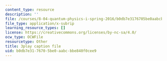 ```yaml
---
content_type: resource
description: ''
file: /courses/8-04-quantum-physics-i-spring-2016/b0db7e3176705be0aabcbbe840f0cee9_ELBh60GU5yE.vtt
file_type: application/x-subrip
learning_resource_types: []
license: https://creativecommons.org/licenses/by-nc-sa/4.0/
ocw_type: OCWFile
resourcetype: Other
title: 3play caption file
uid: b0db7e31-7670-5be0-aabc-bbe840f0cee9
---
```

